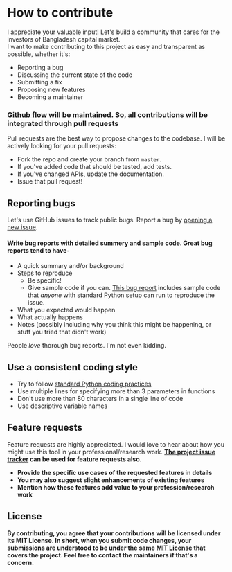 # How to contribute
I appreciate your valuable input! Let's build a community that cares for the investors of Bangladesh capital market.
<br>I want to make contributing to this project as easy and transparent as possible, whether it's:

- Reporting a bug
- Discussing the current state of the code
- Submitting a fix
- Proposing new features
- Becoming a maintainer

### [Github flow](https://guides.github.com/introduction/flow/index.html) will be maintained. So, all contributions will be integrated through pull requests
Pull requests are the best way to propose changes to the codebase. I will be actively looking for your pull requests:

- Fork the repo and create your branch from `master`.
- If you've added code that should be tested, add tests.
- If you've changed APIs, update the documentation.
- Issue that pull request!


## Reporting bugs
Let's use GitHub issues to track public bugs. Report a bug by [opening a new issue](https://github.com/skfarhad/stocksurferbd/issues).

#### Write bug reports with detailed summery and sample code. Great bug reports tend to have-

- A quick summary and/or background
- Steps to reproduce
  - Be specific!
  - Give sample code if you can. [This bug report](https://github.com/matplotlib/mplfinance/issues/394) includes sample code that *anyone* with standard Python setup can run to reproduce the issue.
- What you expected would happen
- What actually happens
- Notes (possibly including why you think this might be happening, or stuff you tried that didn't work)

People *love* thorough bug reports. I'm not even kidding.

## Use a consistent coding style

* Try to follow [standard Python coding practices](https://www.python.org/dev/peps/pep-0008/)
* Use multiple lines for specifying more than 3 parameters in functions
* Don't use more than 80 characters in a single line of code
* Use descriptive variable names


## Feature requests
Feature requests are highly appreciated. I would love to hear about how you might use this tool in your professional/research work.
<b>  [The project issue tracker](https://github.com/skfarhad/stocksurferbd/issues) can be used for feature requests also.

- Provide the specific use cases of the requested features in details
- You may also suggest slight enhancements of existing features
- Mention how these features add value to your profession/research work

## License
By contributing, you agree that your contributions will be licensed under its MIT License. 
In short, when you submit code changes, your submissions are understood to be under the same [MIT License](http://choosealicense.com/licenses/mit/) that covers the project. Feel free to contact the maintainers if that's a concern.
